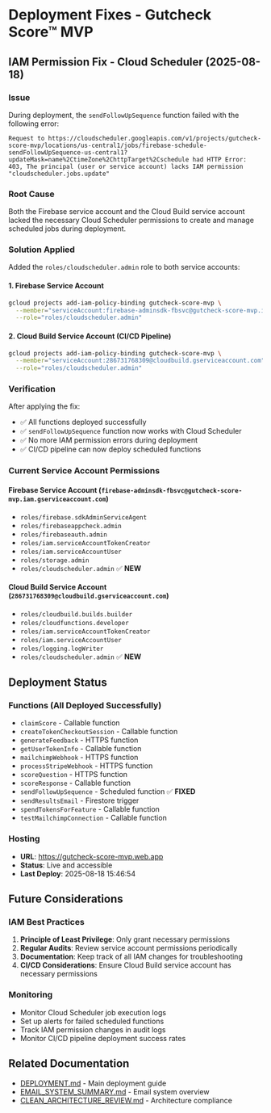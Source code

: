 # Deployment Fixes - Gutcheck Score™ MVP

## IAM Permission Fix - Cloud Scheduler (2025-08-18)

### Issue
During deployment, the `sendFollowUpSequence` function failed with the following error:
```
Request to https://cloudscheduler.googleapis.com/v1/projects/gutcheck-score-mvp/locations/us-central1/jobs/firebase-schedule-sendFollowUpSequence-us-central1?updateMask=name%2CtimeZone%2ChttpTarget%2Cschedule had HTTP Error: 403, The principal (user or service account) lacks IAM permission "cloudscheduler.jobs.update"
```

### Root Cause
Both the Firebase service account and the Cloud Build service account lacked the necessary Cloud Scheduler permissions to create and manage scheduled jobs during deployment.

### Solution Applied
Added the `roles/cloudscheduler.admin` role to both service accounts:

#### 1. Firebase Service Account
```bash
gcloud projects add-iam-policy-binding gutcheck-score-mvp \
  --member="serviceAccount:firebase-adminsdk-fbsvc@gutcheck-score-mvp.iam.gserviceaccount.com" \
  --role="roles/cloudscheduler.admin"
```

#### 2. Cloud Build Service Account (CI/CD Pipeline)
```bash
gcloud projects add-iam-policy-binding gutcheck-score-mvp \
  --member="serviceAccount:286731768309@cloudbuild.gserviceaccount.com" \
  --role="roles/cloudscheduler.admin"
```

### Verification
After applying the fix:
- ✅ All functions deployed successfully
- ✅ `sendFollowUpSequence` function now works with Cloud Scheduler
- ✅ No more IAM permission errors during deployment
- ✅ CI/CD pipeline can now deploy scheduled functions

### Current Service Account Permissions

#### Firebase Service Account (`firebase-adminsdk-fbsvc@gutcheck-score-mvp.iam.gserviceaccount.com`)
- `roles/firebase.sdkAdminServiceAgent`
- `roles/firebaseappcheck.admin`
- `roles/firebaseauth.admin`
- `roles/iam.serviceAccountTokenCreator`
- `roles/iam.serviceAccountUser`
- `roles/storage.admin`
- `roles/cloudscheduler.admin` ✅ **NEW**

#### Cloud Build Service Account (`286731768309@cloudbuild.gserviceaccount.com`)
- `roles/cloudbuild.builds.builder`
- `roles/cloudfunctions.developer`
- `roles/iam.serviceAccountTokenCreator`
- `roles/iam.serviceAccountUser`
- `roles/logging.logWriter`
- `roles/cloudscheduler.admin` ✅ **NEW**

## Deployment Status

### Functions (All Deployed Successfully)
- `claimScore` - Callable function
- `createTokenCheckoutSession` - Callable function  
- `generateFeedback` - HTTPS function
- `getUserTokenInfo` - Callable function
- `mailchimpWebhook` - HTTPS function
- `processStripeWebhook` - HTTPS function
- `scoreQuestion` - HTTPS function
- `scoreResponse` - Callable function
- `sendFollowUpSequence` - Scheduled function ✅ **FIXED**
- `sendResultsEmail` - Firestore trigger
- `spendTokensForFeature` - Callable function
- `testMailchimpConnection` - Callable function

### Hosting
- **URL**: https://gutcheck-score-mvp.web.app
- **Status**: Live and accessible
- **Last Deploy**: 2025-08-18 15:46:54

## Future Considerations

### IAM Best Practices
1. **Principle of Least Privilege**: Only grant necessary permissions
2. **Regular Audits**: Review service account permissions periodically
3. **Documentation**: Keep track of all IAM changes for troubleshooting
4. **CI/CD Considerations**: Ensure Cloud Build service account has necessary permissions

### Monitoring
- Monitor Cloud Scheduler job execution logs
- Set up alerts for failed scheduled functions
- Track IAM permission changes in audit logs
- Monitor CI/CD pipeline deployment success rates

## Related Documentation
- [DEPLOYMENT.md](./DEPLOYMENT.md) - Main deployment guide
- [EMAIL_SYSTEM_SUMMARY.md](./EMAIL_SYSTEM_SUMMARY.md) - Email system overview
- [CLEAN_ARCHITECTURE_REVIEW.md](./CLEAN_ARCHITECTURE_REVIEW.md) - Architecture compliance
